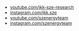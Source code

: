 - [youtube.com/jkk-sze-research](https://www.youtube.com/jkk-sze-research)
- [instagram.com/jkk.sze](https://www.instagram.com/jkk.sze)
- [youtube.com/szenergyteam](https://www.youtube.com/szenergyteam)
- [instagram.com/szenergyteam](https://www.instagram.com/szenergyteam)